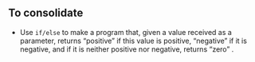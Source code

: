 ## To consolidate

- Use `if/else` to make a program that, given a value received as a parameter, returns “positive” if this value is positive, “negative” if it is negative, and if it is neither positive nor negative, returns “zero” .